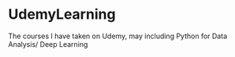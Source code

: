 # UdemyLearning
The courses I have taken on Udemy, may including Python for Data Analysis/ Deep Learning
